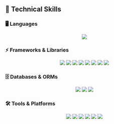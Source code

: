 ## 🔧 Technical Skills  

### 🖥️ Languages  
<p align="center">
  <img src="https://skillicons.dev/icons?i=js,ts,python,html,css" />
</p>

### ⚡ Frameworks & Libraries  
<p align="center">
  <img src="https://skillicons.dev/icons?i=react,next,redux,tailwind" />
  <img src="https://img.shields.io/badge/Framer_Motion-black?style=for-the-badge&logo=framer&logoColor=blue" />
  <img src="https://img.shields.io/badge/GSAP-88CE02?style=for-the-badge&logo=greensock&logoColor=white" />
  <img src="https://img.shields.io/badge/Locomotive_Scroll-000000?style=for-the-badge&logoColor=white" />
  <img src="https://img.shields.io/badge/Chart.js-FF6384?style=for-the-badge&logo=chartdotjs&logoColor=white" />
  <img src="https://img.shields.io/badge/D3.js-F9A03C?style=for-the-badge&logo=d3dotjs&logoColor=white" />
  <img src="https://skillicons.dev/icons?i=nodejs,express,fastapi" />
  <img src="https://img.shields.io/badge/Socket.io-010101?style=for-the-badge&logo=socketdotio&logoColor=white" />
</p>

### 🗄️ Databases & ORMs  
<p align="center">
  <img src="https://skillicons.dev/icons?i=mongodb,postgres" />
  <img src="https://img.shields.io/badge/NeonDB-00E599?style=for-the-badge&logo=neondatabase&logoColor=white" />
  <img src="https://img.shields.io/badge/Drizzle_ORM-000000?style=for-the-badge&logo=drizzle&logoColor=orange" />
</p>

### 🛠️ Tools & Platforms  
<p align="center">
  <img src="https://skillicons.dev/icons?i=git,docker,aws,postman" />
  <img src="https://img.shields.io/badge/Stripe-008CDD?style=for-the-badge&logo=stripe&logoColor=white" />
  <img src="https://img.shields.io/badge/Clerk_Auth-0052CC?style=for-the-badge&logo=clerk&logoColor=white" />
  <img src="https://img.shields.io/badge/WebSockets-333333?style=for-the-badge&logo=socketdotio&logoColor=white" />
  <img src="https://img.shields.io/badge/CI/CD-4285F4?style=for-the-badge&logo=githubactions&logoColor=white" />
  <img src="https://img.shields.io/badge/Winston_Logger-000000?style=for-the-badge&logo=npm&logoColor=white" />
</p>
